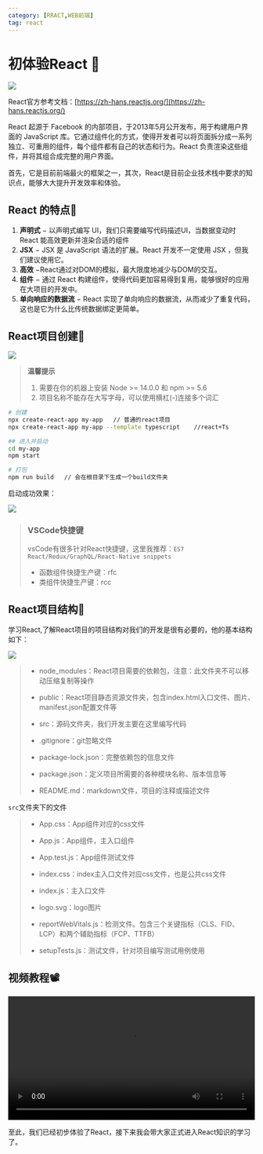 ```yaml
---
category: [RRACT,WEB前端]
tag: react
---
```

# 初体验React :tada:

![](./../../../.vuepress/public/images/react/react1.png)

React官方参考文档：[https://zh-hans.reactjs.org/](https://zh-hans.reactjs.org/)

React 起源于 Facebook 的内部项目，于2013年5月公开发布，用于构建用户界面的 JavaScript 库。它通过组件化的方式，使得开发者可以将页面拆分成一系列独立、可重用的组件，每个组件都有自己的状态和行为。React 负责渲染这些组件，并将其组合成完整的用户界面。

首先，它是目前前端最火的框架之一，其次，React是目前企业技术栈中要求的知识点，能够大大提升开发效率和体验。

## React 的特点:gem:

1. **声明式** − 以声明式编写 UI，我们只需要编写代码描述UI，当数据变动时 React 能高效更新并渲染合适的组件
2. **JSX** − JSX 是 JavaScript 语法的扩展。React 开发不一定使用 JSX ，但我们建议使用它。
3. **高效** −React通过对DOM的模拟，最大限度地减少与DOM的交互。
4. **组件** − 通过 React 构建组件，使得代码更加容易得到复用，能够很好的应用在大项目的开发中。
5. **单向响应的数据流** − React 实现了单向响应的数据流，从而减少了重复代码，这也是它为什么比传统数据绑定更简单。

## React项目创建:gem:

![](./../../../.vuepress/public/images/react/react2.png)

> **温馨提示**
>
> 1. 需要在你的机器上安装 Node >= 14.0.0 和 npm >= 5.6
> 2. 项目名称不能存在大写字母，可以使用横杠(-)连接多个词汇

```sh
# 创建
npx create-react-app my-app   // 普通的react项目
npx create-react-app my-app --template typescript    //react+Ts

## 进入并启动
cd my-app
npm start

# 打包
npm run build   // 会在根目录下生成一个build文件夹
```

启动成功效果：

![](./../../../.vuepress/public/images/react/react3.png)

> ### VSCode快捷键
>
> vsCode有很多针对React快捷键，这里我推荐：`ES7 React/Redux/GraphQL/React-Native snippets`
>
> - 函数组件快捷生产键：rfc
> - 类组件快捷生产键：rcc

## React项目结构:gem:

学习React,了解React项目的项目结构对我们的开发是很有必要的，他的基本结构如下：

![](./../../../.vuepress/public/images/react/react4.png)

> - node_modules：React项目需要的依赖包，注意：此文件夹不可以移动压缩复制等操作
>
> - public：React项目静态资源文件夹，包含index.html入口文件、图片、manifest.json配置文件等
>
> - src：源码文件夹，我们开发主要在这里编写代码
>
> - .gitignore：git忽略文件
>
> - package-lock.json：完整依赖包的信息文件
>
> - package.json：定义项目所需要的各种模块名称、版本信息等
>
> - README.md：markdown文件，项目的注释或描述文件

`src`文件夹下的文件

> - App.css：App组件对应的css文件 
>
> - App.js：App组件，主入口组件
>
> - App.test.js：App组件测试文件
>
> - index.css：index主入口文件对应css文件，也是公共css文件
>
> - index.js：主入口文件
>
> - logo.svg：logo图片
>
> - reportWebVitals.js：检测文件。包含三个关键指标（CLS、FID、LCP）和两个辅助指标（FCP、TTFB）
>
> - setupTests.js：测试文件，针对项目编写测试用例使用

## 视频教程:film_projector:

<video  src="https://cdn.cnbj1.fds.api.mi-img.com/mi-mall/97ac2dcc1367e03ac580204d6ca9a724.mp4" width="100%" controls></video>

至此，我们已经初步体验了React，接下来我会带大家正式进入React知识的学习了。